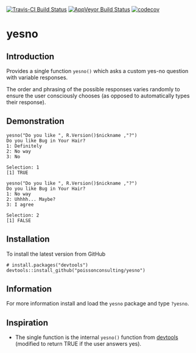 
<!-- README.md is generated from README.Rmd. Please edit that file -->
[![Travis-CI Build Status](https://travis-ci.org/poissonconsulting/yesno.svg?branch=master)](https://travis-ci.org/poissonconsulting/yesno) [![AppVeyor Build Status](https://ci.appveyor.com/api/projects/status/github/poissonconsulting/yesno?branch=master&svg=true)](https://ci.appveyor.com/project/poissonconsulting/yesno) [![codecov](https://codecov.io/gh/poissonconsulting/yesno/branch/master/graph/badge.svg)](https://codecov.io/gh/poissonconsulting/yesno)

yesno
=====

Introduction
------------

Provides a single function `yesno()` which asks a custom yes-no question with variable responses.

The order and phrasing of the possible responses varies randomly to ensure the user consciously chooses (as opposed to automatically types their response).

Demonstration
-------------

    yesno("Do you like ", R.Version()$nickname ,"?")
    Do you like Bug in Your Hair?
    1: Definitely
    2: No way
    3: No

    Selection: 1
    [1] TRUE

    yesno("Do you like ", R.Version()$nickname ,"?")
    Do you like Bug in Your Hair?
    1: No way
    2: Uhhhh... Maybe?
    3: I agree

    Selection: 2
    [1] FALSE

Installation
------------

To install the latest version from GitHub

    # install.packages("devtools")
    devtools::install_github("poissonconsulting/yesno")

Information
-----------

For more information install and load the `yesno` package and type `?yesno`.

Inspiration
-----------

-   The single function is the internal `yesno()` function from [devtools](https://github.com/hadley/devtools) (modified to return TRUE if the user answers yes).
